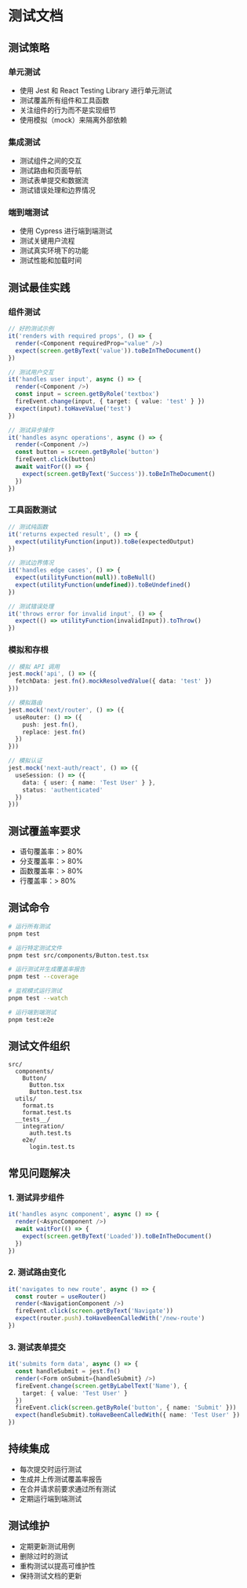 # 测试文档

## 测试策略

### 单元测试
- 使用 Jest 和 React Testing Library 进行单元测试
- 测试覆盖所有组件和工具函数
- 关注组件的行为而不是实现细节
- 使用模拟（mock）来隔离外部依赖

### 集成测试
- 测试组件之间的交互
- 测试路由和页面导航
- 测试表单提交和数据流
- 测试错误处理和边界情况

### 端到端测试
- 使用 Cypress 进行端到端测试
- 测试关键用户流程
- 测试真实环境下的功能
- 测试性能和加载时间

## 测试最佳实践

### 组件测试
```typescript
// 好的测试示例
it('renders with required props', () => {
  render(<Component requiredProp="value" />)
  expect(screen.getByText('value')).toBeInTheDocument()
})

// 测试用户交互
it('handles user input', async () => {
  render(<Component />)
  const input = screen.getByRole('textbox')
  fireEvent.change(input, { target: { value: 'test' } })
  expect(input).toHaveValue('test')
})

// 测试异步操作
it('handles async operations', async () => {
  render(<Component />)
  const button = screen.getByRole('button')
  fireEvent.click(button)
  await waitFor(() => {
    expect(screen.getByText('Success')).toBeInTheDocument()
  })
})
```

### 工具函数测试
```typescript
// 测试纯函数
it('returns expected result', () => {
  expect(utilityFunction(input)).toBe(expectedOutput)
})

// 测试边界情况
it('handles edge cases', () => {
  expect(utilityFunction(null)).toBeNull()
  expect(utilityFunction(undefined)).toBeUndefined()
})

// 测试错误处理
it('throws error for invalid input', () => {
  expect(() => utilityFunction(invalidInput)).toThrow()
})
```

### 模拟和存根
```typescript
// 模拟 API 调用
jest.mock('api', () => ({
  fetchData: jest.fn().mockResolvedValue({ data: 'test' })
}))

// 模拟路由
jest.mock('next/router', () => ({
  useRouter: () => ({
    push: jest.fn(),
    replace: jest.fn()
  })
}))

// 模拟认证
jest.mock('next-auth/react', () => ({
  useSession: () => ({
    data: { user: { name: 'Test User' } },
    status: 'authenticated'
  })
}))
```

## 测试覆盖率要求

- 语句覆盖率：> 80%
- 分支覆盖率：> 80%
- 函数覆盖率：> 80%
- 行覆盖率：> 80%

## 测试命令

```bash
# 运行所有测试
pnpm test

# 运行特定测试文件
pnpm test src/components/Button.test.tsx

# 运行测试并生成覆盖率报告
pnpm test --coverage

# 监视模式运行测试
pnpm test --watch

# 运行端到端测试
pnpm test:e2e
```

## 测试文件组织

```
src/
  components/
    Button/
      Button.tsx
      Button.test.tsx
  utils/
    format.ts
    format.test.ts
  __tests__/
    integration/
      auth.test.ts
    e2e/
      login.test.ts
```

## 常见问题解决

### 1. 测试异步组件
```typescript
it('handles async component', async () => {
  render(<AsyncComponent />)
  await waitFor(() => {
    expect(screen.getByText('Loaded')).toBeInTheDocument()
  })
})
```

### 2. 测试路由变化
```typescript
it('navigates to new route', async () => {
  const router = useRouter()
  render(<NavigationComponent />)
  fireEvent.click(screen.getByText('Navigate'))
  expect(router.push).toHaveBeenCalledWith('/new-route')
})
```

### 3. 测试表单提交
```typescript
it('submits form data', async () => {
  const handleSubmit = jest.fn()
  render(<Form onSubmit={handleSubmit} />)
  fireEvent.change(screen.getByLabelText('Name'), {
    target: { value: 'Test User' }
  })
  fireEvent.click(screen.getByRole('button', { name: 'Submit' }))
  expect(handleSubmit).toHaveBeenCalledWith({ name: 'Test User' })
})
```

## 持续集成

- 每次提交时运行测试
- 生成并上传测试覆盖率报告
- 在合并请求前要求通过所有测试
- 定期运行端到端测试

## 测试维护

- 定期更新测试用例
- 删除过时的测试
- 重构测试以提高可维护性
- 保持测试文档的更新 